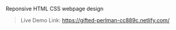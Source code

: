 Reponsive HTML CSS webpage design
> Live Demo Link: <a href="https://gifted-perlman-cc889c.netlify.com/" target="_blank">https://gifted-perlman-cc889c.netlify.com/</a>
